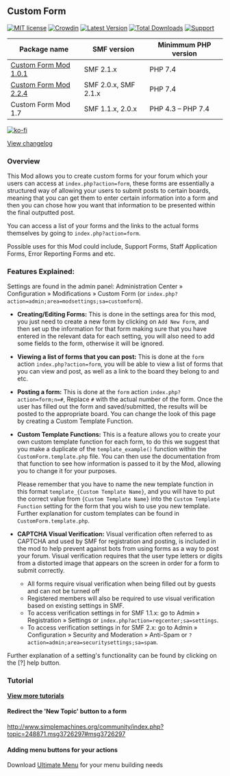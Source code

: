## Custom Form
[![MIT license](http://img.shields.io/badge/license-MIT-009999.svg)](http://opensource.org/licenses/MIT)
[![Crowdin](https://badges.crowdin.net/custom-form/localized.svg)](https://crowdin.com/project/custom-form)
[![Latest Version](https://img.shields.io/github/release/live627/smf-custom-forms.svg)](https://github.com/live627/smf-custom-forms/releases)
[![Total Downloads](https://img.shields.io/github/downloads/live627/smf-custom-forms/total.svg)](https://github.com/live627/smf-custom-forms/releases)
[![Support](http://img.shields.io/badge/PayPal-$-009966.svg)](https://www.paypal.me/JohnRayes)

Package name | SMF version | Minimmum PHP version
--- | --- | ---
[Custom Form Mod 1.0.1](https://github.com/live627/smf-custom-forms/releases/download/v1.0.1/custom-forms_1-0-1.tgz) | SMF 2.1.x | PHP 7.4
[Custom Form Mod 2.2.4](https://github.com/live627/smf-custom-forms/releases/download/v2.2.4/custom-forms_2-2-4.tgz) | SMF 2.0.x, SMF 2.1.x | PHP 7.4
Custom Form Mod 1.7 | SMF 1.1.x, 2.0.x | PHP 4.3 – PHP 7.4

[![ko-fi](https://ko-fi.com/img/githubbutton_sm.svg)](https://ko-fi.com/A0A8GEKTO)

[View changelog](https://github.com/live627/smf-custom-forms/blob/master/CHANGELOG.md)

### Overview
This Mod allows you to create custom forms for your forum which your users can access at `index.php?action=form`, these forms are essentially a structured way of allowing your users to submit posts to certain boards, meaning that you can get them to enter certain information into a form and then you can chose how you want that information to be presented within the final outputted post.

You can access a list of your forms and the links to the actual forms themselves by going to `index.php?action=form`.

Possible uses for this Mod could include, Support Forms, Staff Application Forms, Error Reporting Forms and etc.

### Features Explained:
Settings are found in the admin panel: Administration Center » Configuration » Modifications » Custom Form (or `index.php?action=admin;area=modsettings;sa=customform`).

- **Creating/Editing Forms:** This is done in the settings area for this mod, you just need to create a new form by clicking on `Add New Form`, and then set up the information for that form making sure that you have entered in the relevant data for each setting, you will also need to add some fields to the form, otherwise it will be ignored.

- **Viewing a list of forms that you can post:** This is done at the `form` action `index.php?action=form`, you will be able to view a list of forms that you can view and post, as well as a link to the board they belong to and etc.

- **Posting a form:** This is done at the `form` action `index.php?action=form;n=#`, Replace `#` with the actual number of the form. Once the user has filled out the form and saved/submitted, the results will be posted to the appropriate board. You can change the look of this page by creating a Custom Template Function.

- **Custom Template Functions:** This is a feature allows you to create your own custom template function for each form, to do this we suggest that you make a duplicate of the `template_example()` function within the `CustomForm.template.php` file. You can then use the documentation from that function to see how information is passed to it by the Mod, allowing you to change it for your purposes.

  Please remember that you have to name the new template function in this format `template_{Custom Template Name}`, and you will have to put the correct value from `{Custom Template Name}` into the `Custom Template Function` setting for the form that you wish to use you new template. Further explanation for custom templates can be found in `CustomForm.template.php`.

- **CAPTCHA Visual Verification:** Visual verification often referred to as CAPTCHA and used by SMF for registration and posting, is included in the mod to help prevent against bots from using forms as a way to post your forum. Visual verification requires that the user type letters or digits from a distorted image that appears on the screen in order for a form to submit correctly.
  - All forms require visual verification when being filled out by guests and can not be turned off
  - Registered members will also be required to use visual verification based on existing settings in SMF.
  - To access verification settings in for SMF 1.1.x: go to Admin » Registration » Settings or `index.php?action=regcenter;sa=settings`.
  - To access verification settings in for SMF 2.x: go to Admin » Configuration » Security and Moderation » Anti-Spam or `?action=admin;area=securitysettings;sa=spam`.

Further explanation of a setting's functionality can be found by clicking on the [?] help button.

### Tutorial
**[View more tutorials](https://github.com/live627/smf-custom-forms/tree/master/docs)**
#### Redirect the 'New Topic' button to a form
http://www.simplemachines.org/community/index.php?topic=248871.msg3726297#msg3726297

#### Adding menu buttons for your actions
Download [Ultimate Menu](https://custom.simplemachines.org/index.php?mod=3674) for your menu building needs

